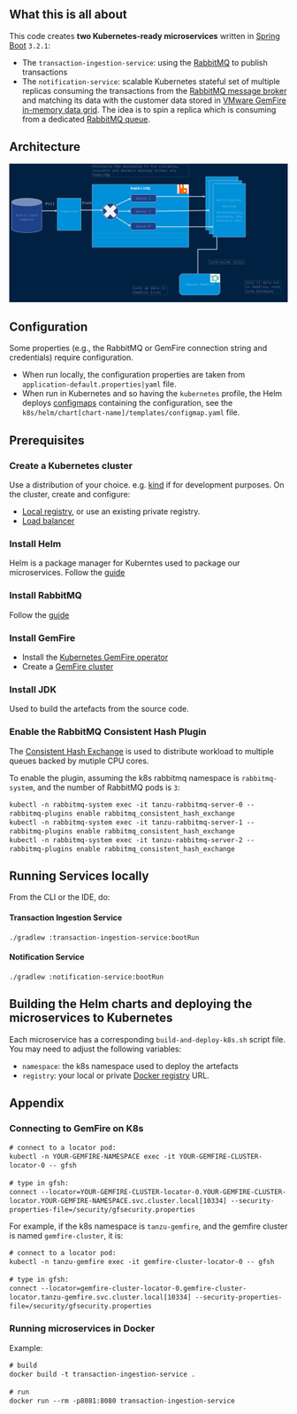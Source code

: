 ## What this is all about
This code creates **two Kubernetes-ready microservices** written in [Spring Boot](https://spring.io/projects/spring-boot/) `3.2.1`:
* The `transaction-ingestion-service`: using the [RabbitMQ](https://tanzu.vmware.com/rabbitmq) to publish transactions
* The  `notification-service`: scalable Kubernetes stateful set of multiple replicas consuming the transactions from the [RabbitMQ message broker](https://tanzu.vmware.com/rabbitmq) and matching its data with the customer data stored in [VMware GemFire in-memory data grid](https://www.vmware.com/au/products/gemfire.html). The idea is to spin a replica which is consuming from a dedicated [RabbitMQ queue](https://www.rabbitmq.com/queues.html).

## Architecture
![Architecture](Docs/architecture.png)

## Configuration
Some properties (e.g., the RabbitMQ or GemFire connection string and credentials) require configuration.
* When run locally, the configuration properties are taken from `application-default.properties|yaml` file.
* When run in Kubernetes and so having the `kubernetes` profile, the Helm deploys [configmaps](https://kubernetes.io/docs/concepts/configuration/configmap/) containing the configuration, see the `k8s/helm/chart[chart-name]/templates/configmap.yaml` file.

## Prerequisites

### Create a Kubernetes cluster
Use a distribution of your choice. e.g. [kind](https://kind.sigs.k8s.io/) if for development purposes.
On the cluster, create and configure:
* [Local registry](https://kind.sigs.k8s.io/docs/user/local-registry/), or use an existing private registry.
* [Load balancer](https://kind.sigs.k8s.io/docs/user/loadbalancer/)

### Install Helm
Helm is a package manager for Kuberntes used to package our microservices.
Follow the [guide](https://helm.sh/docs/intro/install/)

### Install RabbitMQ
Follow the [guide](https://docs.vmware.com/en/VMware-RabbitMQ-for-Kubernetes/1/rmq/installation.html)

### Install GemFire
* Install the [Kubernetes GemFire operator](https://docs.vmware.com/en/VMware-GemFire-for-Kubernetes/2.3/gf-k8s/install.html)
* Create a [GemFire cluster](https://docs.vmware.com/en/VMware-GemFire-for-Kubernetes/2.3/gf-k8s/create-and-delete.html)

### Install JDK
Used to build the artefacts from the source code.

### Enable the RabbitMQ Consistent Hash Plugin
The [Consistent Hash Exchange](https://github.com/rabbitmq/rabbitmq-consistent-hash-exchange) is used to distribute workload to multiple queues backed by mutiple CPU cores.

To enable the plugin, assuming the k8s rabbitmq namespace is `rabbitmq-system`, and the number of RabbitMQ pods is `3`:
```
kubectl -n rabbitmq-system exec -it tanzu-rabbitmq-server-0 -- rabbitmq-plugins enable rabbitmq_consistent_hash_exchange
kubectl -n rabbitmq-system exec -it tanzu-rabbitmq-server-1 -- rabbitmq-plugins enable rabbitmq_consistent_hash_exchange
kubectl -n rabbitmq-system exec -it tanzu-rabbitmq-server-2 -- rabbitmq-plugins enable rabbitmq_consistent_hash_exchange
```

## Running Services locally
From the CLI or the IDE, do:
#### Transaction Ingestion Service
```
./gradlew :transaction-ingestion-service:bootRun
```
#### Notification Service
```
./gradlew :notification-service:bootRun
```

## Building the Helm charts and deploying the microservices to Kubernetes
Each microservice has a corresponding `build-and-deploy-k8s.sh` script file.
You may need to adjust the following variables:
* `namespace`: the k8s namespace used to deploy the artefacts
* `registry`: your local or private [Docker registry](https://docs.docker.com/registry/) URL.

## Appendix
### Connecting to GemFire on K8s
```
# connect to a locator pod:
kubectl -n YOUR-GEMFIRE-NAMESPACE exec -it YOUR-GEMFIRE-CLUSTER-locator-0 -- gfsh

# type in gfsh:
connect --locator=YOUR-GEMFIRE-CLUSTER-locator-0.YOUR-GEMFIRE-CLUSTER-locator.YOUR-GEMFIRE-NAMESPACE.svc.cluster.local[10334] --security-properties-file=/security/gfsecurity.properties

```
For example, if the k8s namespace is `tanzu-gemfire`, and the gemfire cluster is named `gemfire-cluster`, it is:
```
# connect to a locator pod:
kubectl -n tanzu-gemfire exec -it gemfire-cluster-locator-0 -- gfsh

# type in gfsh:
connect --locator=gemfire-cluster-locator-0.gemfire-cluster-locator.tanzu-gemfire.svc.cluster.local[10334] --security-properties-file=/security/gfsecurity.properties
```

### Running microservices in Docker
Example:
```
# build
docker build -t transaction-ingestion-service .

# run
docker run --rm -p8081:8080 transaction-ingestion-service
```
